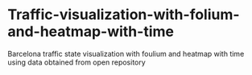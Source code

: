 # Traffic-visualization-with-folium-and-heatmap-with-time
Barcelona traffic state visualization with foulium and heatmap with time using data obtained from open repository
